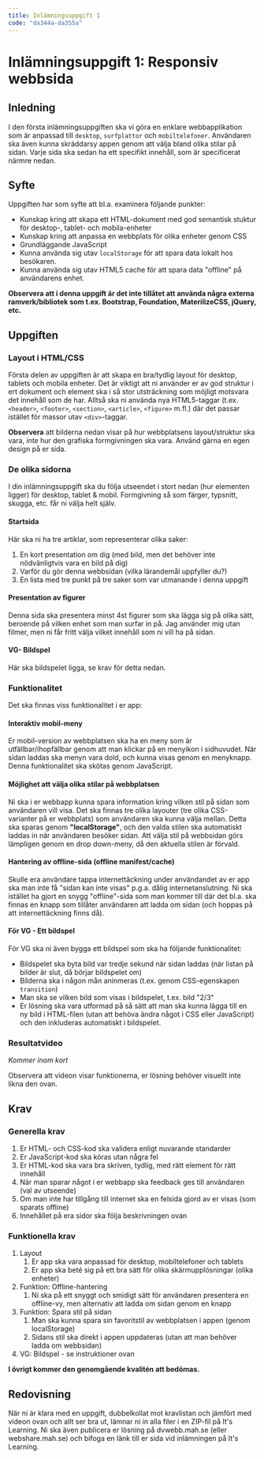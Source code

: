 ```yaml
---
title: Inlämningsuppgift 1
code: "da344a-da355a"
---
```

# Inlämningsuppgift 1: Responsiv webbsida

## Inledning

I den första inlämningsuppgiften ska vi göra en enklare webbapplikation som är anpassad till `desktop`, `surfplattor` och `mobiltelefoner`. Användaren ska även kunna skräddarsy appen genom att välja bland olika stilar på sidan. Varje sida ska sedan ha ett specifikt innehåll, som är specificerat närmre nedan.

## Syfte

Uppgiften har som syfte att bl.a. examinera följande punkter:

*   Kunskap kring att skapa ett HTML-dokument med god semantisk stuktur för desktop-, tablet- och mobila-enheter
*   Kunskap kring att anpassa en webbplats för olika enheter genom CSS
*   Grundläggande JavaScript
*   Kunna använda sig utav `localStorage` för att spara data lokalt hos besökaren.
*   Kunna använda sig utav HTML5 cache för att spara data "offline" på användarens enhet.

**Observera att i denna uppgift är det inte tillåtet att använda några externa ramverk/bibliotek som t.ex. Bootstrap, Foundation, MaterilizeCSS, jQuery, etc.**

## Uppgiften

### Layout i HTML/CSS

Första delen av uppgiften är att skapa en bra/tydlig layout för desktop, tablets och mobila enheter. Det är viktigt att ni använder er av god struktur i ert dokument och element ska i så stor utsträckning som möjligt motsvara det innehåll som de har. Alltså ska ni använda nya HTML5-taggar (t.ex. `<header>`, `<footer>`, `<section>`, `<article>`, `<figure>` m.fl.) där det passar istället för massor utav `<div>`-taggar.

**Observera** att bilderna nedan visar på *hur* webbplatsens layout/struktur ska vara, *inte* hur den grafiska formgivningen ska vara. Använd gärna en egen design på er sida.

### De olika sidorna

I din inlämningsuppgift ska du följa utseendet i stort nedan (hur elementen ligger) för desktop, tablet & mobil. Formgivning så som färger, typsnitt, skugga, etc. får ni välja helt själv.

#### Startsida

Här ska ni ha tre artiklar, som representerar olika saker:

1. En kort presentation om dig (med bild, men det behöver inte nödvänligtvis vara en bild på dig)
2. Varför du gör denna webbsidan (vilka lärandemål uppfyller du?)
3. En lista med tre punkt på tre saker som var utmanande i denna uppgift

#### Presentation av figurer

Denna sida ska presentera minst 4st figurer som ska lägga sig på olika sätt, beroende på vilken enhet som man surfar in på. Jag använder mig utan filmer, men ni får fritt välja vilket innehåll som ni vill ha på sidan.

#### VG- Bildspel

Här ska bildspelet ligga, se krav för detta nedan.

### Funktionalitet

Det ska finnas viss funktionalitet i er app:

#### Interaktiv mobil-meny

Er mobil-version av webbplatsen ska ha en meny som är utfällbar/ihopfällbar genom att man klickar på en menyikon i sidhuvudet. När sidan laddas ska menyn vara dold, och kunna visas genom en menyknapp. Denna funktionalitet ska skötas genom JavaScript.

#### Möjlighet att välja olika stilar på webbplatsen

Ni ska i er webbapp kunna spara information kring vilken stil på sidan som användaren vill visa. Det ska finnas tre olika layouter (tre olika CSS-varianter på er webbplats) som användaren ska kunna välja mellan. Detta ska sparas genom **"localStorage"**, och den valda stilen ska automatiskt laddas in när användaren besöker sidan. Att välja stil på webbsidan görs lämpligen genom en drop down-meny, då den aktuella stilen är förvald.

#### Hantering av offline-sida (offline manifest/cache)

Skulle era användare tappa internettäckning under användandet av er app ska man inte få "sidan kan inte visas" p.g.a. dålig internetanslutning. Ni ska istället ha gjort en snygg "offline"-sida som man kommer till där det bl.a. ska finnas en knapp som tillåter användaren att ladda om sidan (och hoppas på att internettäckning finns då).

#### För VG - Ett bildspel

För VG ska ni även bygga ett bildspel som ska ha följande funktionalitet:

*   Bildspelet ska byta bild var tredje sekund när sidan laddas (när listan på bilder är slut, då börjar bildspelet om)
*   Bilderna ska i någon mån aninmeras (t.ex. genom CSS-egenskapen `transition`)
*   Man ska se vilken bild som visas i bildspelet, t.ex. bild "2/3"
*   Er lösning ska vara utformad på så sätt att man ska kunna lägga till en ny bild i HTML-filen (utan att behöva ändra något i CSS eller JavaScript) och den inkluderas automatiskt i bildspelet.

### Resultatvideo

*Kommer inom kort*

Observera att videon visar funktionerna, er lösning behöver visuellt inte likna den ovan.

## Krav

### Generella krav

1. Er HTML- och CSS-kod ska validera enligt nuvarande standarder
2. Er JavaScript-kod ska köras utan några fel
3. Er HTML-kod ska vara bra skriven, tydlig, med rätt element för rätt innehåll
4. När man sparar något i er webbapp ska feedback ges till användaren (val av utseende)
5. Om man inte har tillgång till internet ska en felsida gjord av er visas (som sparats offline)
6. Innehållet på era sidor ska följa beskrivningen ovan

### Funktionella krav

1.  Layout
    1.  Er app ska vara anpassad för desktop, mobiltelefoner och tablets
    2.  Er app ska beté sig på ett bra sätt för olika skärmupplösningar (olika enheter)
2.  Funktion: Offline-hantering
    1.  Ni ska på ett snyggt och smidigt sätt för användaren presentera en offline-vy, men alternativ att ladda om sidan genom en knapp
3.  Funktion: Spara stil på sidan
    1.  Man ska kunna spara sin favoritstil av webbplatsen i appen (genom localStorage)
    2.  Sidans stil ska direkt i appen uppdateras (utan att man behöver ladda om webbsidan)
4.  VG: Bildspel - se instruktioner ovan

**I övrigt kommer den genomgående kvalitén att bedömas.**

## Redovisning

När ni är klara med en uppgift, dubbelkollat mot kravlistan och jämfört med videon ovan och allt ser bra ut, lämnar ni in alla filer i en ZIP-fil på It's Learning. Ni ska även publicera er lösning på dvwebb.mah.se (eller webshare.mah.se) och bifoga en länk till er sida vid inlämningen på It's Learning.
